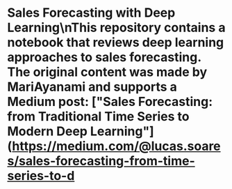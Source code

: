 # Sales Forecasting with Deep Learning\nThis repository contains a notebook that reviews deep learning approaches to sales forecasting. The original content was made by MariAyanami and supports a Medium post: ["Sales Forecasting: from Traditional Time Series to Modern Deep Learning"](https://medium.com/@lucas.soares/sales-forecasting-from-time-series-to-d